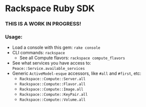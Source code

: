 # Rackspace Ruby SDK

### THIS IS A WORK IN PROGRESS!

### Usage:
  * Load a console with this gem: `rake console`
  * CLI commands: `rackspace`
    * See all Compute flavors: `rackspace compute_flavors`
  * See what services you have access to: `Peace::Service.available_services`
  * Generic `ActiveModel-esque` accessors, like `#all` and `#first`, etc:
    * `Rackspace::Compute::Server.all`
    * `Rackspace::Compute::Flavor.all`
    * `Rackspace::Compute::Image.all`
    * `Rackspace::Compute::KeyPair.all`
    * `Rackspace::Compute::Volume.all`
